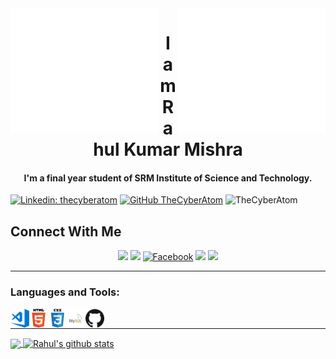 <img align="left" height="200" src = "https://github.com/TheCyberAtom/TheCyberAtom/blob/master/hi.gif">
<img align="right" height="200" src = "https://github.com/TheCyberAtom/TheCyberAtom/blob/master/hi.gif">

<h1 align="center"><b>I am Rahul Kumar Mishra</b></h1>
<h4 align="center"> I'm a final year student of SRM Institute of Science and Technology.</h4>

<!--[![Twitter: thecyberatom](https://img.shields.io/twitter/follow/thecyberatom?style=social)](https://twitter.com/thecyberatom)]-->
[![Linkedin: thecyberatom](https://img.shields.io/badge/-thecyberatom-blue?style=flat-square&logo=Linkedin&logoColor=white&link=https://www.linkedin.com/in/thecyberatom/)](https://www.linkedin.com/in/thecyberatom/)
[![GitHub TheCyberAtom](https://img.shields.io/github/followers/TheCyberAtom?label=follow&style=social)](https://github.com/TheCyberAtom)
<img height="20" src="https://komarev.com/ghpvc/?username=TheCyberAtom&label=Views&color=blue&style=plastic" alt="TheCyberAtom" />

<!--
Here are some ideas to get you started:
<
- 🔭 I’m currently working on Data Structure and Algorithms.
- 🌱 I’m currently learning Web Development.
- ⚡ Fun fact: I love Gaming and Photography.
- 📌 Follow my page <a href="https://instagram.com/introvertcoders/"> 
  /*
  <img align="center" alt="Rahul's Instagram" width="15px" src="https://cdn.jsdelivr.net/npm/simple-icons@v3/icons/instagram.svg" />
  Introvert Coders </a> on Instagram for amazing coding content. -->
  
## Connect With Me

<p id="socialIcons" align="center">
    <a href="https://linkedin.com/in/thecyberatom" alt="LinkedIn">
        <img src="https://img.shields.io/badge/-LinkedIn-blue?style=flat-square&logo=linkedin" /></a>
    <a href="https://hackerrank.com/thecyberatom" alt="HackerRank">
        <img src="https://img.shields.io/badge/-HackerRank-3a424f?style=flat-square&logo=hackerrank" /></a>
    <a href="https://www.facebook.com/thecyberatom" target="_blank">
        <img src="https://img.shields.io/badge/Facebook-%231877F2.svg?&style=flat-square&logo=facebook&logoColor=white" alt="Facebook"></a>
    <a href="https://stackoverflow.com/" alt="StackOverflow">
        <img src="https://img.shields.io/badge/-StackOverflow-FE7A16?style=flat-square&logo=stack-overflow&logoColor=white" /></a>
    <a href="https://instagram.com/thecyberatom" alt="Instagram">
        <img src="https://img.shields.io/badge/-Instagram-E4405F?style=flat-square&logo=instagram&logoColor=white" /></a>
</p>

[github]: https://github.com/TheCyberAtom
[linkedin]: https://linkedin.com/in/thecyberatom
[hackerrank]: https://hackerrank.com/thecyberatom
[instagram]: https://instagram.com/thecyberatom
[stackoverflow]: https://stackoverflow.com/


---

### Languages and Tools:

<img align="left" alt="Visual Studio Code" width="30px" src="https://raw.githubusercontent.com/github/explore/80688e429a7d4ef2fca1e82350fe8e3517d3494d/topics/visual-studio-code/visual-studio-code.png" />
<img align="left" alt="HTML5" width="30px" src="https://raw.githubusercontent.com/github/explore/80688e429a7d4ef2fca1e82350fe8e3517d3494d/topics/html/html.png" />
<img align="left" alt="CSS3" width="30px" src="https://raw.githubusercontent.com/github/explore/80688e429a7d4ef2fca1e82350fe8e3517d3494d/topics/css/css.png" />
<img align="left" alt="MySQL" width="30px" src="https://raw.githubusercontent.com/github/explore/80688e429a7d4ef2fca1e82350fe8e3517d3494d/topics/mysql/mysql.png" />
<img align="left" alt="GitHub" width="30px" src="https://raw.githubusercontent.com/github/explore/78df643247d429f6cc873026c0622819ad797942/topics/github/github.png" />
<br />

---

<a href="https://github.com/TheCyberAtom">
  <img align="center" height="290" src="https://github-readme-stats.vercel.app/api/top-langs/?username=TheCyberAtom&theme=dark&hide_langs_below=1" />
</a>
<a href="https://github.com/TheCyberAtom">
 <img align="center" height="290" src="https://github-readme-stats.vercel.app/api?username=TheCyberAtom&show_icons=true&theme=dark&line_height=27" alt="Rahul's github stats"/>
</a>
<br/>
